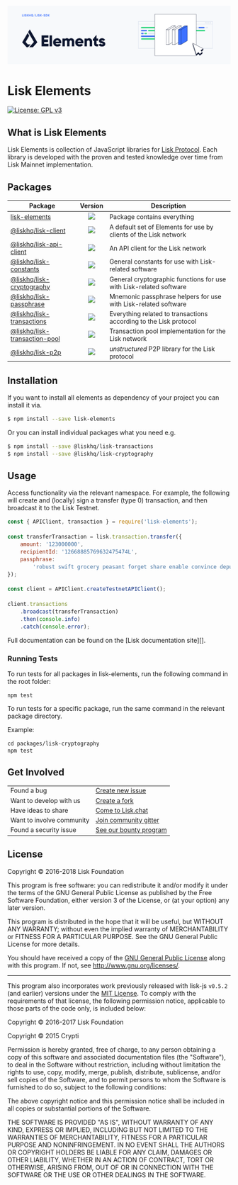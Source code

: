 ![Logo](../docs/assets/banner_elements.png)

# Lisk Elements

[![License: GPL v3](https://img.shields.io/badge/License-GPL%20v3-blue.svg)](http://www.gnu.org/licenses/gpl-3.0)

## What is Lisk Elements

Lisk Elements is collection of JavaScript libraries for [Lisk Protocol](https://lisk.io/documentation/lisk-protocol). Each library is developed with the proven and tested knowledge over time from Lisk Mainnet implementation.

## Packages

| Package                                                          |                                                            Version                                                            | Description                                                        |
| ---------------------------------------------------------------- | :---------------------------------------------------------------------------------------------------------------------------: | ------------------------------------------------------------------ |
| [lisk-elements](/elements/lisk-elements)                         |             [![](https://img.shields.io/badge/npm-v2.0.0-green.svg)](https://www.npmjs.com/package/lisk-elements)             | Package contains everything                                        |
| [@liskhq/lisk-client](/elements/lisk-client)                     |          [![](https://img.shields.io/badge/npm-v2.0.0-green.svg)](https://www.npmjs.com/package/@liskhq/lisk-client)          | A default set of Elements for use by clients of the Lisk network   |
| [@liskhq/lisk-api-client](/elements/lisk-api-client)             |        [![](https://img.shields.io/badge/npm-v2.0.0-green.svg)](https://www.npmjs.com/package/@liskhq/lisk-api-client)        | An API client for the Lisk network                                 |
| [@liskhq/lisk-constants](/elements/lisk-constants)               |        [![](https://img.shields.io/badge/npm-v1.2.0-green.svg)](https://www.npmjs.com/package/@liskhq/lisk-constants)         | General constants for use with Lisk-related software               |
| [@liskhq/lisk-cryptography](/elements/lisk-cryptography)         |   [![](https://img.shields.io/badge/npm-v2.1.0_alpha.0-green.svg)](https://www.npmjs.com/package/@liskhq/lisk-cryptography)   | General cryptographic functions for use with Lisk-related software |
| [@liskhq/lisk-passphrase](/elements/lisk-passphrase)             |        [![](https://img.shields.io/badge/npm-v2.0.0-green.svg)](https://www.npmjs.com/package/@liskhq/lisk-passphrase)        | Mnemonic passphrase helpers for use with Lisk-related software     |
| [@liskhq/lisk-transactions](/elements/lisk-transactions)         |   [![](https://img.shields.io/badge/npm-v2.1.0_alpha.4-green.svg)](https://www.npmjs.com/package/@liskhq/lisk-transactions)   | Everything related to transactions according to the Lisk protocol  |
| [@liskhq/lisk-transaction-pool](/elements/lisk-transaction-pool) | [![](https://img.shields.io/badge/npm-v0.1.0_alpha.1-green.svg)](https://www.npmjs.com/package/@liskhq/lisk-transaction-pool) | Transaction pool implementation for the Lisk network               |
| [@liskhq/lisk-p2p](/elements/lisk-p2p)                           |       [![](https://img.shields.io/badge/npm-v0.1.0_alpha.4-green.svg)](https://www.npmjs.com/package/@liskhq/lisk-p2p)        | _unstructured_ P2P library for the Lisk protocol                   |

## Installation

If you want to install all elements as dependency of your project you can install it via.

```sh
$ npm install --save lisk-elements
```

Or you can install individual packages what you need e.g.

```sh
$ npm install --save @liskhq/lisk-transactions
$ npm install --save @liskhq/lisk-cryptography
```

## Usage

Access functionality via the relevant namespace. For example, the following will create and (locally) sign a transfer (type 0) transaction, and then broadcast it to the Lisk Testnet.

```js
const { APIClient, transaction } = require('lisk-elements');

const transferTransaction = lisk.transaction.transfer({
	amount: '123000000',
	recipientId: '12668885769632475474L',
	passphrase:
		'robust swift grocery peasant forget share enable convince deputy road keep cheap',
});

const client = APIClient.createTestnetAPIClient();

client.transactions
	.broadcast(transferTransaction)
	.then(console.info)
	.catch(console.error);
```

Full documentation can be found on the [Lisk documentation site][].

### Running Tests

To run tests for all packages in lisk-elements, run the following command in the root folder:

```
npm test
```

To run tests for a specific package, run the same command in the relevant package directory.

Example:

```
cd packages/lisk-cryptography
npm test
```

## Get Involved

|                           |                                                                                                                                      |
| ------------------------- | ------------------------------------------------------------------------------------------------------------------------------------ |
| Found a bug               | [Create new issue](https://github.com/LiskHQ/lisk-sdk/issues/new)                                                                    |
| Want to develop with us   | [Create a fork](https://github.com/LiskHQ/lisk-sdk/fork)                                                                             |
| Have ideas to share       | [Come to Lisk.chat](http://lisk.chat)                                                                                                |
| Want to involve community | [Join community gitter](https://gitter.im/LiskHQ/lisk-sdk?utm_source=badge&utm_medium=badge&utm_campaign=pr-badge&utm_content=badge) |
| Found a security issue    | [See our bounty program](https://blog.lisk.io/announcing-lisk-bug-bounty-program-5895bdd46ed4)                                       |

## License

Copyright © 2016-2018 Lisk Foundation

This program is free software: you can redistribute it and/or modify it under the terms of the GNU General Public License as published by the Free Software Foundation, either version 3 of the License, or (at your option) any later version.

This program is distributed in the hope that it will be useful, but WITHOUT ANY WARRANTY; without even the implied warranty of MERCHANTABILITY or FITNESS FOR A PARTICULAR PURPOSE. See the GNU General Public License for more details.

You should have received a copy of the [GNU General Public License](https://github.com/LiskHQ/lisk-elements/tree/master/LICENSE) along with this program. If not, see <http://www.gnu.org/licenses/>.

---

This program also incorporates work previously released with lisk-js `v0.5.2` (and earlier) versions under the [MIT License](https://opensource.org/licenses/MIT). To comply with the requirements of that license, the following permission notice, applicable to those parts of the code only, is included below:

Copyright © 2016-2017 Lisk Foundation

Copyright © 2015 Crypti

Permission is hereby granted, free of charge, to any person obtaining a copy of this software and associated documentation files (the "Software"), to deal in the Software without restriction, including without limitation the rights to use, copy, modify, merge, publish, distribute, sublicense, and/or sell copies of the Software, and to permit persons to whom the Software is furnished to do so, subject to the following conditions:

The above copyright notice and this permission notice shall be included in all copies or substantial portions of the Software.

THE SOFTWARE IS PROVIDED "AS IS", WITHOUT WARRANTY OF ANY KIND, EXPRESS OR IMPLIED, INCLUDING BUT NOT LIMITED TO THE WARRANTIES OF MERCHANTABILITY, FITNESS FOR A PARTICULAR PURPOSE AND NONINFRINGEMENT. IN NO EVENT SHALL THE AUTHORS OR COPYRIGHT HOLDERS BE LIABLE FOR ANY CLAIM, DAMAGES OR OTHER LIABILITY, WHETHER IN AN ACTION OF CONTRACT, TORT OR OTHERWISE, ARISING FROM, OUT OF OR IN CONNECTION WITH THE SOFTWARE OR THE USE OR OTHER DEALINGS IN THE SOFTWARE.
